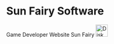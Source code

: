 # Sun Fairy Software
Game Developer Website Sun Fairy
<img src="https://i.ibb.co/7tJ1TSvC/disk01.png" alt="Disk" style="width: 32px; height: 32px;" />
